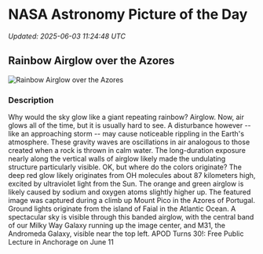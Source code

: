 # NASA Astronomy Picture of the Day

_Updated: 2025-06-03 11:24:48 UTC_

## Rainbow Airglow over the Azores

![Rainbow Airglow over the Azores](https://apod.nasa.gov/apod/image/2506/GravityWaves_Claro_960.jpg)

### Description

Why would the sky glow like a giant repeating rainbow?  Airglow.  Now, air glows all of the time, but it is usually hard to see. A disturbance however -- like an approaching storm -- may cause noticeable rippling in the Earth's atmosphere. These gravity waves are oscillations in air analogous to those created when a rock is thrown in calm water.  The long-duration exposure nearly along the vertical walls of airglow likely made the undulating structure particularly visible.  OK, but where do the colors originate?  The deep red glow likely originates from OH molecules about 87 kilometers high, excited by ultraviolet light from the Sun. The orange and green airglow is likely caused by sodium and oxygen atoms slightly higher up.  The featured image was captured during a climb up Mount Pico in the Azores of Portugal.  Ground lights originate from the island of Faial in the Atlantic Ocean.  A spectacular sky is visible through this banded airglow, with the central band of our Milky Way Galaxy running up the image center, and M31, the Andromeda Galaxy, visible near the top left.   APOD Turns 30!: Free Public Lecture in Anchorage on June 11

